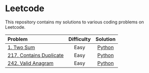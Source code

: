 # Leetcode

This repository contains my solutions to various coding problems on Leetcode.

| Problem                                                                                  | Difficulty |                                            Solution                                            |
| :--------------------------------------------------------------------------------------- | :--------: | :--------------------------------------------------------------------------------------------: |
| [1. Two Sum](https://leetcode.com/problems/two-sum/description/)                         |    Easy    |      [Python](https://github.com/daolivar/leetcode/blob/main/python/two_sum/solution.py)       |
| [217. Contains Duplicate](https://leetcode.com/problems/contains-duplicate/description/) |    Easy    | [Python](https://github.com/daolivar/leetcode/blob/main/python/contains_duplicate/solution.py) |
| [242. Valid Anagram](https://leetcode.com/problems/valid-anagram/description/)           |    Easy    |   [Python](https://github.com/daolivar/leetcode/blob/main/python/valid_anagram/solution.py)    |

<!-- New Table Entry Template -->
<!-- | []() | ______ | [Python](https://github.com/daolivar/leetcode/blob/main/) | -->
